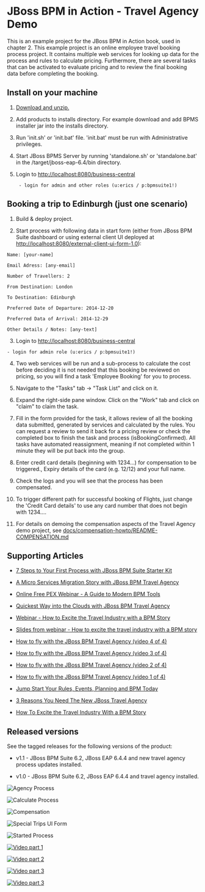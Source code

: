 JBoss BPM in Action - Travel Agency Demo
========================================
This is an example project for the JBoss BPM in Action book, used in chapter 2. This example
project is an online employee travel booking process project. It contains multiple web services 
for looking up data for the process and rules to calculate pricing. Furthermore, there are several 
tasks that can be activated to evaluate pricing and to review the final booking data before completing 
the booking. 


Install on your machine
-----------------------
1. [Download and unzip.](https://github.com/eschabell/jboss-bpm-in-action-travel-agency-demo/archive/master.zip)

2. Add products to installs directory. For example download and add BPMS installer jar into the installs directory.

3. Run 'init.sh' or 'init.bat' file. 'init.bat' must be run with Administrative privileges.

4. Start JBoss BPMS Server by running 'standalone.sh' or 'standalone.bat' in the <path-to-project>/target/jboss-eap-6.4/bin directory.

5. Login to [http://localhost:8080/business-central](http://localhost:8080/business-central)

    ```
     - login for admin and other roles (u:erics / p:bpmsuite1!)
    ```


Booking a trip to Edinburgh (just one scenario)
-----------------------------------------------
1. Build & deploy project.

2. Start process with following data in start form (either from JBoss BPM Suite dashboard or using external client
	 UI deployed at [http://localhost:8080/external-client-ui-form-1.0](http://localhost:8080/external-client-ui-form-1.0)):

  ```
  Name: [your-name]

  Email Adress: [any-email]

  Number of Travellers: 2  

  From Destination: London

  To Destination: Edinburgh

  Preferred Date of Departure: 2014-12-20

  Preferred Data of Arrival: 2014-12-29

  Other Details / Notes: [any-text]
  ```

3. Login to [http://localhost:8080/business-central](http://localhost:8080/business-central)

  ```
  - login for admin role (u:erics / p:bpmsuite1!)
  ```

4. Two web services will be run and a sub-process to calculate the cost before deciding it is not needed that this booking be
	 reviewed on pricing, so you will find a task 'Employee Booking' for you to process.

5. Navigate to the "Tasks" tab -> "Task List" and click on it. 

6. Expand the right-side pane window.   Click on the "Work" tab and click on "claim" to claim the task.

7. Fill in the form provided for the task, it allows review of all the booking data submitted, generated by services and 
   calculated by the rules. You can request a review to send it back for a pricing review or check the completed box to 
   finish the task and process (isBookingConfirmed). All tasks have automated reassignment, meaning if not completed within 1 minute
   they will be put back into the group.

8. Enter credit card details (beginning with 1234...) for compensation to be triggered., Expiry details of the 
   card (e.g. 12/12) and your full name.

9. Check the logs and you will see that the process has been compensated.

10. To trigger different path for successful booking of Flights, just change the 'Credit Card details' to use any 
    card number that does not begin with 1234....

11. For details on demoing the compensation aspects of the Travel Agency demo project, 
    see [docs/compensation-howto/README-COMPENSATION.md](docs/compensation-howto/README-COMPENSATION.md)


Supporting Articles
-------------------
- [7 Steps to Your First Process with JBoss BPM Suite Starter Kit](http://www.schabell.org/2015/08/7-steps-first-process-jboss-bpmsuite-starter-kit.html)

- [A Micro Services Migration Story with JBoss BPM Travel Agency](http://www.schabell.org/2015/05/micro-services-migration-story-with-jboss-bpm-travel-agency.html)

- [Online Free PEX Webinar - A Guide to Modern BPM Tools](http://www.schabell.org/2015/04/online-free-pex-webinar-guide-to-modern-bpm-tools.html)

- [Quickest Way into the Clouds with JBoss BPM Travel Agency](http://www.schabell.org/2015/02/into-clouds-with-jboss-bpm-travel-agency.html)

- [Webinar - How to Excite the Travel Industry with a BPM Story](http://www.schabell.org/2015/02/webinar-how-to-excite-travel-industry.html)

- [Slides from webinar - How to excite the travel industry with a BPM story](http://www.schabell.org/2015/02/slides-webinar-jboss-bpm-travel-agency.html)

- [How to fly with the JBoss BPM Travel Agency (video 4 of 4)](http://www.schabell.org/2015/02/how-to-fly-with-jboss-bpm-travel-agency-part4.html)

- [How to fly with the JBoss BPM Travel Agency (video 3 of 4)](http://www.schabell.org/2015/01/how-to-fly-with-jboss-bpm-travel-agency-part3.html)

- [How to fly with the JBoss BPM Travel Agency (video 2 of 4)](http://www.schabell.org/2015/01/how-to-fly-with-jboss-bpm-travel-agency-part2.html)

- [How to fly with the JBoss BPM Travel Agency (video 1 of 4)](http://www.schabell.org/2015/01/how-to-fly-with-jboss-bpm-travel-agency.html)

- [Jump Start Your Rules, Events, Planning and BPM Today](http://www.schabell.org/2014/12/jump-start-rules-events-planning-bpm-today.html)

- [3 Reasons You Need The New JBoss Travel Agency](http://www.schabell.org/2014/12/3-reasons-you-need-new-jboss-travel-agency.html)

- [How To Excite the Travel Industry With a BPM Story](http://www.schabell.org/2014/10/how-to-excite-travel-agencies-with-bpm-story.html)


Released versions
-----------------
See the tagged releases for the following versions of the product:

- v1.1 - JBoss BPM Suite 6.2, JBoss EAP 6.4.4 and new travel agency process updates installed.

- v1.0 - JBoss BPM Suite 6.2, JBoss EAP 6.4.4 and travel agency installed.

![Agency Process](https://github.com/eschabell/jboss-bpm-in-action-travel-agency-demo/blob/master/docs/demo-images/agency-process.png?raw=true)

![Calculate Process](https://github.com/eschabell/jboss-bpm-in-action-travel-agency-demo/blob/master/docs/demo-images/calculate-process.png?raw=true)

![Compensation](https://raw.githubusercontent.com/eschabell/jboss-bpm-in-action-travel-agency-demo/master/docs/demo-images/compensation-process.png?raw=true)

![Special Trips UI Form](https://raw.githubusercontent.com/eschabell/jboss-bpm-in-action-travel-agency-demo/master/docs/demo-images/SpecialTripsUIform.png)

![Started Process](https://raw.githubusercontent.com/eschabell/jboss-bpm-in-action-travel-agency-demo/master/docs/demo-images/started-process.png)

[![Video part 1](https://github.com/eschabell/jboss-bpm-in-action-travel-agency-demo/blob/master/docs/demo-images/video-part-1.png?raw=true)](http://vimeo.com/ericschabell/jboss-bpm-in-action-travel-agency-part-1)

[![Video part 2](https://github.com/eschabell/jboss-bpm-in-action-travel-agency-demo/blob/master/docs/demo-images/video-part-2.png?raw=true)](http://vimeo.com/ericschabell/jboss-bpm-in-action-travel-agency-part-2)

[![Video part 3](https://github.com/eschabell/jboss-bpm-in-action-travel-agency-demo/blob/master/docs/demo-images/video-part-3.png?raw=true)](http://vimeo.com/ericschabell/jboss-bpm-in-action-travel-agency-part-3)

[![Video part 3](https://github.com/eschabell/jboss-bpm-in-action-travel-agency-demo/blob/master/docs/demo-images/video-part-4.png?raw=true)](http://vimeo.com/ericschabell/jboss-bpm-in-action-travel-agency-part-4)


